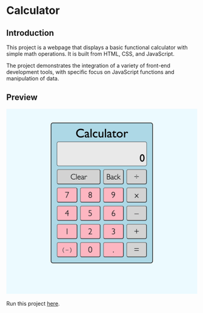 # Calculator

## Introduction

This project is a webpage that displays a basic functional calculator with simple math operations. It is built from HTML, CSS, and JavaScript.

The project demonstrates the integration of a variety of front-end development tools, with specific focus on JavaScript functions and manipulation of data.

## Preview

[![Calculator preview](./images/calculator.png)](https://xsherryhe.github.io/calculator/)

Run this project [here](https://xsherryhe.github.io/calculator/).
